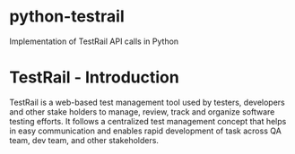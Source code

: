 # python-testrail
Implementation of TestRail API calls in Python
# TestRail - Introduction
TestRail is a web-based test management tool used by testers, developers and other stake holders to manage, review, track and organize software testing efforts. It follows a centralized test management concept that helps in easy communication and enables rapid development of task across QA team, dev team, and other stakeholders.
